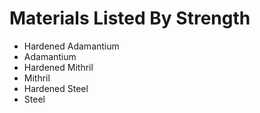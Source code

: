 ﻿# Materials Listed By Strength

* Hardened Adamantium
* Adamantium
* Hardened Mithril
* Mithril
* Hardened Steel
* Steel